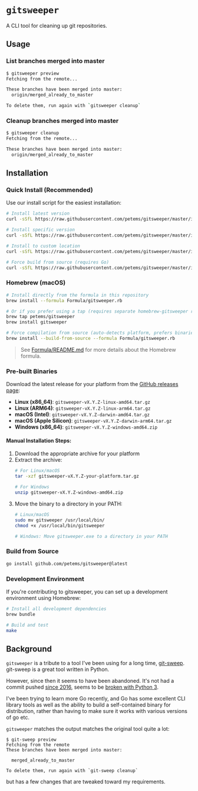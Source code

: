 # `gitsweeper`

A CLI tool for cleaning up git repositories.

## Usage

### List branches merged into master

```bash
$ gitsweeper preview
Fetching from the remote...

These branches have been merged into master:
  origin/merged_already_to_master

To delete them, run again with `gitsweeper cleanup`
```

### Cleanup branches merged into master

```bash
$ gitsweeper cleanup
Fetching from the remote...

These branches have been merged into master:
  origin/merged_already_to_master
```

## Installation

### Quick Install (Recommended)

Use our install script for the easiest installation:

```bash
# Install latest version
curl -sSfL https://raw.githubusercontent.com/petems/gitsweeper/master/install.sh | sh

# Install specific version
curl -sSfL https://raw.githubusercontent.com/petems/gitsweeper/master/install.sh | sh -s v0.1.0

# Install to custom location
curl -sSfL https://raw.githubusercontent.com/petems/gitsweeper/master/install.sh | sh -s -- -b /usr/local/bin

# Force build from source (requires Go)
curl -sSfL https://raw.githubusercontent.com/petems/gitsweeper/master/install.sh | sh -s -- -f
```

### Homebrew (macOS)

```bash
# Install directly from the formula in this repository
brew install --formula Formula/gitsweeper.rb

# Or if you prefer using a tap (requires separate homebrew-gitsweeper repository)
brew tap petems/gitsweeper
brew install gitsweeper

# Force compilation from source (auto-detects platform, prefers binaries for speed)
brew install --build-from-source --formula Formula/gitsweeper.rb
```

> See [Formula/README.md](Formula/README.md) for more details about the Homebrew formula.

### Pre-built Binaries

Download the latest release for your platform from the [GitHub releases page](https://github.com/petems/gitsweeper/releases):

- **Linux (x86_64)**: `gitsweeper-vX.Y.Z-linux-amd64.tar.gz`
- **Linux (ARM64)**: `gitsweeper-vX.Y.Z-linux-arm64.tar.gz`
- **macOS (Intel)**: `gitsweeper-vX.Y.Z-darwin-amd64.tar.gz`
- **macOS (Apple Silicon)**: `gitsweeper-vX.Y.Z-darwin-arm64.tar.gz`
- **Windows (x86_64)**: `gitsweeper-vX.Y.Z-windows-amd64.zip`

#### Manual Installation Steps:

1. Download the appropriate archive for your platform
2. Extract the archive:
   ```bash
   # For Linux/macOS
   tar -xzf gitsweeper-vX.Y.Z-your-platform.tar.gz
   
   # For Windows
   unzip gitsweeper-vX.Y.Z-windows-amd64.zip
   ```
3. Move the binary to a directory in your PATH:
   ```bash
   # Linux/macOS
   sudo mv gitsweeper /usr/local/bin/
   chmod +x /usr/local/bin/gitsweeper
   
   # Windows: Move gitsweeper.exe to a directory in your PATH
   ```

### Build from Source

```bash
go install github.com/petems/gitsweeper@latest
```

### Development Environment

If you're contributing to gitsweeper, you can set up a development environment using Homebrew:

```bash
# Install all development dependencies
brew bundle

# Build and test
make
```

## Background

`gitsweeper` is a tribute to a tool I've been using for a long time, [git-sweep](b.com/arc90/git-sweep). git-sweep is a great tool written in Python.

However, since then it seems to have been abandoned. It's not had a commit pushed [since 2016](https://github.com/arc90/git-sweep/commit/d7522b4de1dbc85570ec36b82bc155a4fa371b5e), seems to be [broken with Python 3](https://github.com/arc90/git-sweep/issues/44).

I've been trying to learn more Go recently, and Go has some excellent CLI library tools as well as the ability to build a self-contained binary for distribution, rather than having to make sure it works with various versions of go etc.

`gitsweeper` matches the output matches the original tool quite a lot:

```
$ git-sweep preview
Fetching from the remote
These branches have been merged into master:

  merged_already_to_master

To delete them, run again with `git-sweep cleanup`
```

but has a few changes that are tweaked toward my requirements.
